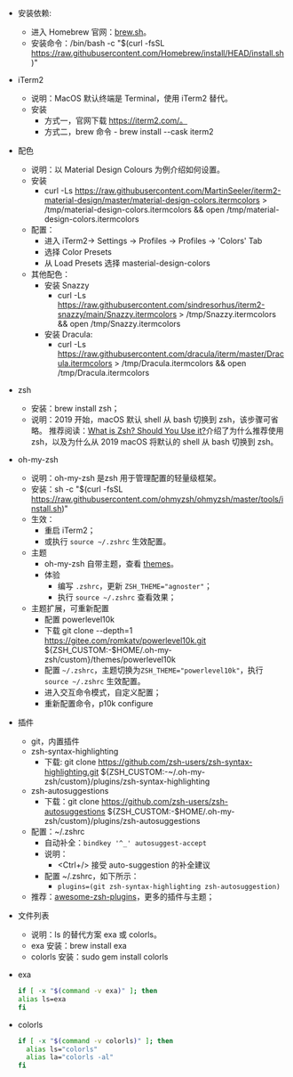 - 安装依赖: 
  - 进入 Homebrew 官网：[brew.sh](https://brew.sh)。
  - 安装命令：/bin/bash -c "$(curl -fsSL https://raw.githubusercontent.com/Homebrew/install/HEAD/install.sh)"
- iTerm2
  - 说明：MacOS 默认终端是 Terminal，使用 iTerm2 替代。
  - 安装
    - 方式一，官网下载 https://iterm2.com/。
    - 方式二，brew 命令 - brew install --cask iterm2
- 配色
  - 说明：以 Material Design Colours 为例介绍如何设置。
  - 安装
    - curl -Ls https://raw.githubusercontent.com/MartinSeeler/iterm2-material-design/master/material-design-colors.itermcolors > /tmp/material-design-colors.itermcolors && open /tmp/material-design-colors.itermcolors
  - 配置：
    - 进入 iTerm2-> Settings -> Profiles -> Profiles -> 'Colors' Tab
    - 选择 Color Presets
    - 从 Load Presets 选择 masterial-design-colors
  - 其他配色：
    - 安装 Snazzy
      - curl -Ls https://raw.githubusercontent.com/sindresorhus/iterm2-snazzy/main/Snazzy.itermcolors > /tmp/Snazzy.itermcolors && open /tmp/Snazzy.itermcolors
    - 安装 Dracula:
      - curl -Ls https://raw.githubusercontent.com/dracula/iterm/master/Dracula.itermcolors > /tmp/Dracula.itermcolors && open /tmp/Dracula.itermcolors
- zsh
  - 安装：brew install zsh；
  - 说明：2019 开始，macOS 默认 shell 从 bash 切换到 zsh，该步骤可省略。 推荐阅读：[What is Zsh? Should You Use it?](https://linuxhandbook.com/why-zsh/#:~:text=Zsh%20is%20more%20powerful%20and,more%20advanced%20features%20shipped%20in.)介绍了为什么推荐使用 zsh，以及为什么从 2019 macOS 将默认的 shell 从 bash 切换到 zsh。
- oh-my-zsh
  - 说明：oh-my-zsh 是zsh 用于管理配置的轻量级框架。
  - 安装：sh -c "$(curl -fsSL https://raw.githubusercontent.com/ohmyzsh/ohmyzsh/master/tools/install.sh)"
  - 生效：
    - 重启 iTerm2；
    - 或执行 `source ~/.zshrc` 生效配置。
  - 主题
    - oh-my-zsh 自带主题，查看 [themes](https://github.com/ohmyzsh/ohmyzsh/wiki/Themes)。
    - 体验
      - 编写 `.zshrc`，更新 `ZSH_THEME="agnoster"`；
      - 执行 `source ~/.zshrc` 查看效果；
  - 主题扩展，可重新配置
    - 配置 powerlevel10k
    - 下载 git clone --depth=1 https://gitee.com/romkatv/powerlevel10k.git ${ZSH_CUSTOM:-$HOME/.oh-my-zsh/custom}/themes/powerlevel10k
    - 配置 `~/.zshrc`，主题切换为`ZSH_THEME="powerlevel10k"`，执行 `source ~/.zshrc` 生效配置。
    - 进入交互命令模式，自定义配置；
    - 重新配置命令，p10k configure
- 插件
  - git，内置插件
  - zsh-syntax-highlighting
    - 下载: git clone https://github.com/zsh-users/zsh-syntax-highlighting.git ${ZSH_CUSTOM:-~/.oh-my-zsh/custom}/plugins/zsh-syntax-highlighting
  - zsh-autosuggestions
    - 下载：git clone https://github.com/zsh-users/zsh-autosuggestions ${ZSH_CUSTOM:-$HOME/.oh-my-zsh/custom}/plugins/zsh-autosuggestions
  - 配置：~/.zshrc
    - 自动补全：```bindkey '^_' autosuggest-accept```
    - 说明：
      - <Ctrl+/> 接受 auto-suggestion 的补全建议
    - 配置 ~/.zshrc，如下所示：
      - ```plugins=(git zsh-syntax-highlighting zsh-autosuggestion)```
  - 推荐：[awesome-zsh-plugins](https://github.com/unixorn/awesome-zsh-plugins)，更多的插件与主题；

- 文件列表
  - 说明：ls 的替代方案 exa 或 colorls。
  - exa 安装：brew install exa
  - colorls 安装：sudo gem install colorls
- exa
  ```zsh
  if [ -x "$(command -v exa)" ]; then
  alias ls=exa
  fi
  ````
- colorls
  ```zsh
  if [ -x "$(command -v colorls)" ]; then
    alias ls="colorls"
    alias la="colorls -al"
  fi
  ```



